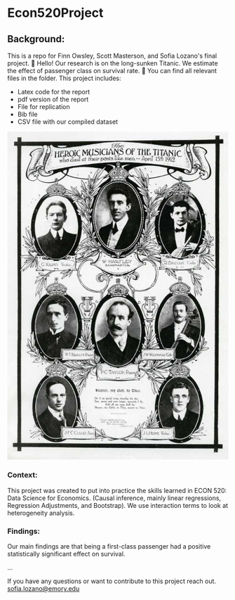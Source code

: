 # Econ520Project
## Background: 
This is a repo for Finn Owsley, Scott Masterson, and Sofia Lozano's final project. :ship: Hello! Our research is on the long-sunken Titanic. We estimate the effect of passenger class on survival rate. :ship: You can find all relevant files in the folder. This project includes: 

- Latex code for the report
- pdf version of the report 
- File for replication
- Bib file
- CSV file with our compiled dataset 

![Alt text](https://github.com/sofials2002/Econ520Project/blob/main/titanic-musicians_custom-13259031254de7661af92dd1bc1611745848bb27-2.jpg)

### Context: 
This project was created to put into practice the skills learned in ECON 520: Data Science for Economics. (Causal inference, mainly linear regressions, Regression Adjustments, and Bootstrap). 
We use interaction terms to look at heterogeneity analysis. 

### Findings:
Our main findings are that being a first-class passenger had a positive statistically significant effect on survival. 

...

If you have any questions or want to contribute to this project reach out. 
sofia.lozano@emory.edu

